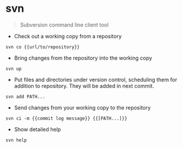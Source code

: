 # svn

> Subversion command line client tool

- Check out a working copy from a repository

`svn co {{url/to/repository}}`

- Bring changes from the repository into the working copy

`svn up`

- Put files and directories under version control, scheduling them for addition to repository. They will be added in next commit.

`svn add PATH...`

- Send changes from your working copy to the repository

`svn ci -m {{commit log message}} {{[PATH...]}}`

- Show detailed help

`svn help`
